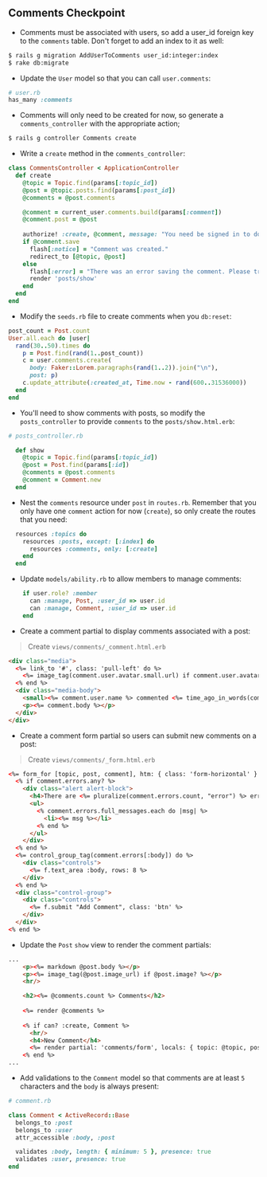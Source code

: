## Comments Checkpoint

* Comments must be associated with users, so add a user_id foreign key to the `comments` table. Don't forget to add an index to it as well:

```bash
$ rails g migration AddUserToComments user_id:integer:index
$ rake db:migrate
```

* Update the `User` model so that you can call `user.comments`:

```ruby
# user.rb
has_many :comments
```

* Comments will only need to be created for now, so generate a `comments_controller` with the appropriate action;

```bash
$ rails g controller Comments create
```

* Write a `create` method in the `comments_controller`:

```ruby
class CommentsController < ApplicationController
  def create
    @topic = Topic.find(params[:topic_id])
    @post = @topic.posts.find(params[:post_id])
    @comments = @post.comments

    @comment = current_user.comments.build(params[:comment])
    @comment.post = @post
    
    authorize! :create, @comment, message: "You need be signed in to do that."
    if @comment.save
      flash[:notice] = "Comment was created."
      redirect_to [@topic, @post]
    else
      flash[:error] = "There was an error saving the comment. Please try again."
      render 'posts/show'
    end
  end
end
```

* Modify the `seeds.rb` file to create comments when you `db:reset`:

```ruby
post_count = Post.count
User.all.each do |user|
  rand(30..50).times do
    p = Post.find(rand(1..post_count))
    c = user.comments.create(
      body: Faker::Lorem.paragraphs(rand(1..2)).join("\n"),
      post: p)
    c.update_attribute(:created_at, Time.now - rand(600..31536000))
  end
end
```

* You'll need to show comments with posts, so modify the `posts_controller` to provide `comments` to the `posts/show.html.erb`:

```ruby
# posts_controller.rb

  def show
    @topic = Topic.find(params[:topic_id])
    @post = Post.find(params[:id])
    @comments = @post.comments
    @comment = Comment.new
  end
```

* Nest the `comments` resource under `post` in `routes.rb`. Remember that you only have one `comment` action for now (`create`), so only create the routes that you need:

```ruby
  resources :topics do
    resources :posts, except: [:index] do
      resources :comments, only: [:create]
    end
  end
```

* Update `models/ability.rb` to allow members to manage comments:

```ruby
    if user.role? :member
      can :manage, Post, :user_id => user.id
      can :manage, Comment, :user_id => user.id
    end
```

* Create a comment partial to display comments associated with a post:

> Create `views/comments/_comment.html.erb`

```html
<div class="media">
  <%= link_to '#', class: 'pull-left' do %>
    <%= image_tag(comment.user.avatar.small.url) if comment.user.avatar? %>
  <% end %>
  <div class="media-body">
    <small><%= comment.user.name %> commented <%= time_ago_in_words(comment.created_at) %> ago</small>
    <p><%= comment.body %></p>
  </div>
</div>
```

* Create a comment form partial so users can submit new comments on a post:

> Create `views/comments/_form.html.erb`

```html
<%= form_for [topic, post, comment], htm: { class: 'form-horizontal' } do |f| %>
  <% if comment.errors.any? %>
    <div class="alert alert-block">
      <h4>There are <%= pluralize(comment.errors.count, "error") %> errors.</h4>
      <ul>
        <% comment.errors.full_messages.each do |msg| %>
          <li><%= msg %></li>
        <% end %>
      </ul>
    </div>
  <% end %>
  <%= control_group_tag(comment.errors[:body]) do %>
    <div class="controls">
      <%= f.text_area :body, rows: 8 %>
    </div>
  <% end %>
  <div class="control-group">
    <div class="controls">
      <%= f.submit "Add Comment", class: 'btn' %>
    </div>
  </div>
<% end %>
```

* Update the `Post` `show` view to render the comment partials:

```html
...
    <p><%= markdown @post.body %></p>
    <p><%= image_tag(@post.image_url) if @post.image? %></p>
    <hr/>

    <h2><%= @comments.count %> Comments</h2>
    
    <%= render @comments %>
    
    <% if can? :create, Comment %>
      <hr/>
      <h4>New Comment</h4>
      <%= render partial: 'comments/form', locals: { topic: @topic, post: @post, comment: @comment } %>
    <% end %>
...    
```

* Add validations to the `Comment` model so that comments are at least `5` characters and the `body` is always present:

```ruby
# comment.rb

class Comment < ActiveRecord::Base
  belongs_to :post
  belongs_to :user
  attr_accessible :body, :post

  validates :body, length: { minimum: 5 }, presence: true
  validates :user, presence: true
end
```
